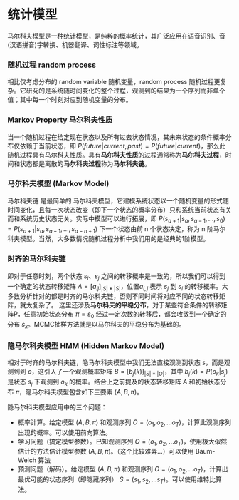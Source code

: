 # 统计模型

马尔科夫模型是一种统计模型，是纯粹的概率统计，其广泛应用在语音识别、音(汉语拼音)字转换、机器翻译、词性标注等领域。

### 随机过程 random process
相比仅考虑分布的 random variable 随机变量，random process 随机过程更复杂。它研究的是系统随时间变化的整个过程，观测到的结果为一个序列而非单个值；其中每一个时刻对应到随机变量的分布。

### Markov Property 马尔科夫性质
当一个随机过程在给定现在状态以及所有过去状态情况，其未来状态的条件概率分布仅依赖于当前状态，即 $P(future|current,past)=P(future|current)$，那么此随机过程具有马尔科夫性质。具有**马尔科夫性质**的过程通常称为**马尔科夫过程**，时间和状态都是离散的**马尔科夫过程**称为**马尔科夫链**。

### 马尔科夫模型 (Markov Model)
马尔科夫链 是最简单的 马尔科夫模型，它建模系统状态以一个随机变量的形式随时间变化，且每一次状态改变（即下一个状态的概率分布）只和系统当前状态有关而和系统历史状态无关。实际中模型可以进行拓展，即 $P(s_{a+1}|s_{a},s_{a-1},...,s_{0})=P(s_{a+1}|s_{a},s_{a-1},...,s_{a-n+1})$ 下一个状态由前 n 个状态决定，称为 n 阶马尔科夫模型。当然，大多数情况随机过程分析中我们用的是经典的1阶模型。

### 时齐的马尔科夫链
即对于任意时刻，两个状态 $s_i$、$s_j$ 之间的转移概率是一致的，所以我们可以得到一个确定的状态转移矩阵 $A=[a_{ij}]_{|S|*|S|}$，位置$a_{i,j}$ 表示 $s_j$ 到 $s_i$ 的转移概率。大多数分析针对的都是时齐的马尔科夫链，否则不同时间将对应不同的状态转移矩阵，就太复杂了。
这里还涉及**马尔科夫的平稳分布**，对于某些符合条件的转移矩阵P，任意初始状态分布 $\pi=s_0$ 经过一定次数的转移后，都会收敛到一个确定的分布 $s_x$。MCMC抽样方法就是以马尔科夫的平稳分布为基础的。

### 隐马尔科夫模型 HMM (Hidden Markov Model)
相对于时齐的马尔科夫链，隐马尔科夫模型中我们无法直接观测到状态 $s$，而是观测到到 $o$，这引入了一个观测概率矩阵 $B=[b_j(k)]_{|S|*|O|}$，其中 $b_j(k)=P(o_k|s_j)$ 是状态 $s_j$ 下观测到 $o_k$ 的概率。结合上之前提及的状态转移矩阵 $A$ 和初始状态分布 $\pi$，隐马尔科夫模型包含如下三要素 $(A,B,\pi)$。

隐马尔科夫模型应用中的三个问题：
- 概率计算。给定模型 $(A,B,\pi)$ 和观测序列 $O=(o_1,o_2,...o_T)$，计算此观测序列出现的概率。可以使用前向算法。
- 学习问题（搞定模型参数）。已知观测序列 $O=(o_1,o_2,...o_T)$，使用极大似然估计的方法估计模型参数 $(A,B,\pi)$。（这个比较难弄...）可以使用 Baum-Welch 算法
- 预测问题（解码）。给定模型 $(A,B,\pi)$ 和观测序列 $O=(o_1,o_2,...o_T)$，计算出最优可能的状态序列（即隐藏序列） $S=(s_1,s_2,...s_T)$。可以使用维特比算法。


